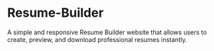 # Resume-Builder
A simple and responsive Resume Builder website that allows users to create, preview, and download professional resumes instantly.
